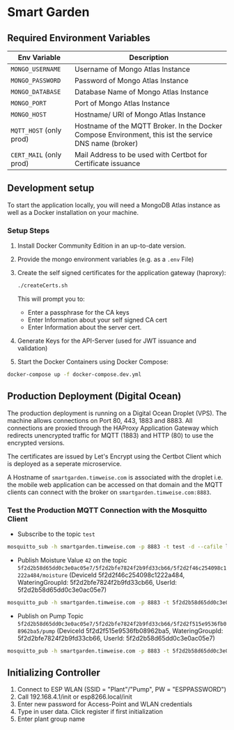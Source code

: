 # Smart Garden

## Required Environment Variables

| Env Variable     | Description                           |
| ---------------- | ------------------------------------- |
| `MONGO_USERNAME` | Username of Mongo Atlas Instance      |
| `MONGO_PASSWORD` | Password of Mongo Atlas Instance      |
| `MONGO_DATABASE` | Database Name of Mongo Atlas Instance |
| `MONGO_PORT`     | Port of Mongo Atlas Instance          |
| `MONGO_HOST`     | Hostname/ URI of Mongo Atlas Instance |
| `MQTT_HOST` (only prod) | Hostname of the MQTT Broker. In the Docker Compose Environment, this ist the service DNS name (broker) |
| `CERT_MAIL` (only prod) | Mail Address to be used with Certbot for Certificate issuance |

## Development setup

To start the application locally, you will need a MongoDB Atlas instance as well as a Docker installation on your machine.

### Setup Steps

1. Install Docker Community Edition in an up-to-date version.
2. Provide the mongo environment variables (e.g. as a `.env` File)
3. Create the self signed certificates for the application gateway (haproxy):

   ```sh
   ./createCerts.sh
   ```

   This will prompt you to:

   - Enter a passphrase for the CA keys
   - Enter Information about your self signed CA cert
   - Enter Information about the server cert.

4) Generate Keys for the API-Server (used for JWT issuance and validation)

5. Start the Docker Containers using Docker Compose:

```sh
docker-compose up -f docker-compose.dev.yml
```

## Production Deployment (Digital Ocean)

The production deployment is running on a Digital Ocean Droplet (VPS). The machine allows connections on Port 80, 443, 1883 and 8883. All connections are proxied through the HAProxy Application Gateway which redirects unencrypted traffic for MQTT (1883) and HTTP (80) to use the encrypted versions.

The certificates are issued by Let's Encrypt using the Certbot Client which is deployed as a seperate microservice.

A Hostname of `smartgarden.timweise.com` is associated with the droplet i.e. the mobile web application can be accessed on that domain and the MQTT clients can connect with the broker on `smartgarden.timweise.com:8883`.

### Test the Production MQTT Connection with the Mosquitto Client

- Subscribe to the topic `test`

```sh
mosquitto_sub -h smartgarden.timweise.com -p 8883 -t test -d --cafile letsencryptRootCa.pem
```

- Publish Moisture Value `42` on the topic `5f2d2b58d65dd0c3e0ac05e7/5f2d2bfe7824f2b9fd33cb66/5f2d2f46c254098c1222a484/moisture`
  (DeviceId 5f2d2f46c254098c1222a484, WateringGroupId: 5f2d2bfe7824f2b9fd33cb66, UserId: 5f2d2b58d65dd0c3e0ac05e7)

```sh
mosquitto_pub -h smartgarden.timweise.com -p 8883 -t 5f2d2b58d65dd0c3e0ac05e7/5f2d2bfe7824f2b9fd33cb66/5f2d2f46c254098c1222a484/moisture -m 42 --cafile letsencryptRootCa.pem -i 5f2d2f46c254098c1222a484
```

- Publish on Pump Topic `5f2d2b58d65dd0c3e0ac05e7/5f2d2bfe7824f2b9fd33cb66/5f2d2f515e9536fb08962ba5/pump` (DeviceId 5f2d2f515e9536fb08962ba5, WateringGroupId: 5f2d2bfe7824f2b9fd33cb66, UserId: 5f2d2b58d65dd0c3e0ac05e7)

```sh
mosquitto_pub -h smartgarden.timweise.com -p 8883 -t 5f2d2b58d65dd0c3e0ac05e7/5f2d2bfe7824f2b9fd33cb66/5f2d2f515e9536fb08962ba5/pump -m 1 --cafile letsencryptRootCa.pem -i admin-app
```

## Initializing Controller
1) Connect to ESP WLAN (SSID = "Plant"/"Pump", PW = "ESPPASSWORD")
2) Call 192.168.4.1/init or esp8266.local/init
3) Enter new password for Access-Point and WLAN credentials
4) Type in user data. Click register if first initialization
5) Enter plant group name